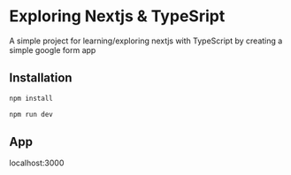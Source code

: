 # Exploring Nextjs & TypeSript

A simple project for learning/exploring nextjs with TypeScript by creating a simple google form app

## Installation

```bash
npm install

npm run dev
```

## App

localhost:3000